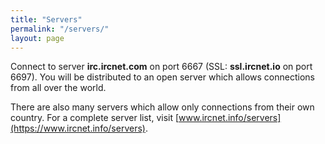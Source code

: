 ```yaml
---
title: "Servers"
permalink: "/servers/"
layout: page
---
```

Connect to server **irc.ircnet.com** on port 6667 (SSL: **ssl.ircnet.io** on port 6697). You will be distributed to an open server which allows connections from all over the world.

There are also many servers which allow only connections from their own country. For a complete server list, visit [www.ircnet.info/servers](https://www.ircnet.info/servers).
